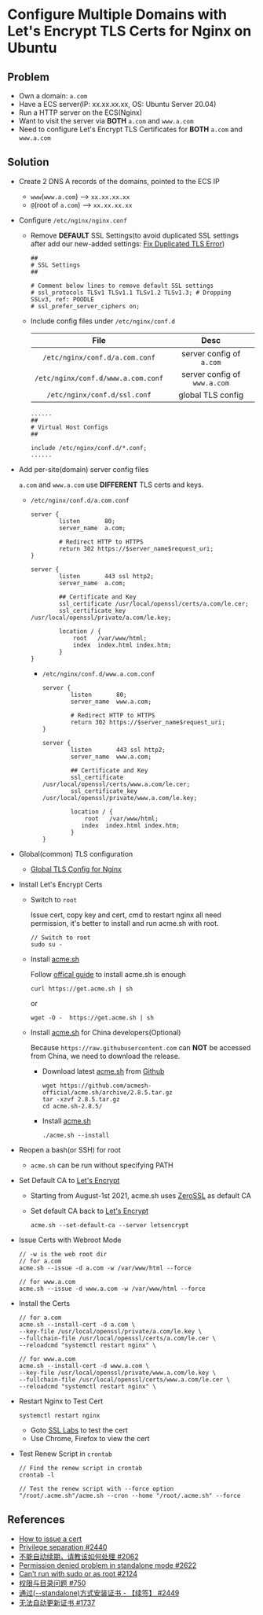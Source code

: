 # Configure Multiple Domains with Let's Encrypt TLS Certs for Nginx on Ubuntu

## Problem
* Own a domain: `a.com`
* Have a ECS server(IP: xx.xx.xx.xx, OS: Ubuntu Server 20.04)
* Run a HTTP server on the ECS(Nginx)
* Want to visit the server via **BOTH** `a.com` and `www.a.com`
* Need to configure Let's Encrypt TLS Certificates for **BOTH** `a.com` and `www.a.com`

## Solution
* Create 2 DNS A records of the domains, pointed to the ECS IP
  * `www`(`www.a.com`) --> `xx.xx.xx.xx`
  * `@`(root of `a.com`) --> `xx.xx.xx.xx`
* Configure `/etc/nginx/nginx.conf`
  * Remove **DEFAULT** SSL Settings(to avoid duplicated SSL settings after add our new-added settings: [Fix Duplicated TLS Error](https://github.com/northbright/Notes/blob/master/nginx/fix-duplicated-tls-error.md))
    ```
    ##
    # SSL Settings
    ##

    # Comment below lines to remove default SSL settings
    # ssl_protocols TLSv1 TLSv1.1 TLSv1.2 TLSv1.3; # Dropping SSLv3, ref: POODLE
    # ssl_prefer_server_ciphers on;
    ```
  * Include config files under `/etc/nginx/conf.d`
    
    | File | Desc |
    | :--: | :--: |
    | `/etc/nginx/conf.d/a.com.conf` | server config of `a.com` |
    | `/etc/nginx/conf.d/www.a.com.conf` | server config of `www.a.com` |
    | `/etc/nginx/conf.d/ssl.conf` | global TLS config | 


    ```
    ......
    ##
    # Virtual Host Configs
    ##

    include /etc/nginx/conf.d/*.conf;
    ......
    ```

* Add per-site(domain) server config files

  `a.com` and `www.a.com` use **DIFFERENT** TLS certs and keys.

  * `/etc/nginx/conf.d/a.com.conf`

    ```
    server {
            listen       80;
            server_name  a.com;

            # Redirect HTTP to HTTPS
            return 302 https://$server_name$request_uri;
    }

    server {
            listen       443 ssl http2;
            server_name  a.com;

            ## Certificate and Key
            ssl_certificate /usr/local/openssl/certs/a.com/le.cer;
            ssl_certificate_key /usr/local/openssl/private/a.com/le.key;

            location / {
                root   /var/www/html;
                index  index.html index.htm;
            }
    }
    ```

    * `/etc/nginx/conf.d/www.a.com.conf`

      ```
      server {
              listen       80;
              server_name  www.a.com;
 
              # Redirect HTTP to HTTPS
              return 302 https://$server_name$request_uri;
      }

      server {
              listen       443 ssl http2;
              server_name  www.a.com;

              ## Certificate and Key
              ssl_certificate /usr/local/openssl/certs/www.a.com/le.cer;
              ssl_certificate_key /usr/local/openssl/private/www.a.com/le.key;

              location / {
                  root   /var/www/html;
                 index  index.html index.htm;
              }
      }
      ```
    
* Global(common) TLS configuration
  * [Global TLS Config for Nginx](https://github.com/northbright/Notes/blob/master/nginx/global-tls-config-for-nginx.md)

* Install Let's Encrypt Certs
  * Switch to `root`

    Issue cert, copy key and cert, cmd to restart nginx all need permission, it's better to install and run acme.sh with root.

    ```
    // Switch to root
    sudo su -
    ```

  * Install [acme.sh](https://github.com/acmesh-official)

    Follow [offical guide](https://github.com/acmesh-official/acme.sh#1-how-to-install) to install acme.sh is enough

    ```
    curl https://get.acme.sh | sh
    ```
    or

    ```
    wget -O -  https://get.acme.sh | sh
    ```

  * Install [acme.sh](https://github.com/acmesh-official) for China developers(Optional)

    Because `https://raw.githubusercontent.com` can **NOT** be accessed from China, we need to download the release.

    * Download latest [acme.sh](https://github.com/acmesh-official) from [Github](https://github.com/acmesh-official/acme.sh/releases)


      ```
      wget https://github.com/acmesh-official/acme.sh/archive/2.8.5.tar.gz
      tar -xzvf 2.8.5.tar.gz
      cd acme.sh-2.8.5/
      ```

    * Install [acme.sh](https://github.com/acmesh-official)

      ```
      ./acme.sh --install
      ```

* Reopen a bash(or SSH) for root
  * `acme.sh` can be run without specifying PATH

* Set Default CA to [Let's Encrypt](https://letsencrypt.org/)
  * Starting from August-1st 2021, acme.sh uses [ZeroSSL](https://zerossl.com/) as default CA
  * Set default CA back to [Let's Encrypt](https://letsencrypt.org/)

    ```
    acme.sh --set-default-ca --server letsencrypt
    ```

* Issue Certs with Webroot Mode
  ```
  // -w is the web root dir
  // for a.com
  acme.sh --issue -d a.com -w /var/www/html --force

  // for www.a.com
  acme.sh --issue -d www.a.com -w /var/www/html --force
  ```

* Install the Certs
  ```
  // for a.com
  acme.sh --install-cert -d a.com \
  --key-file /usr/local/openssl/private/a.com/le.key \
  --fullchain-file /usr/local/openssl/certs/a.com/le.cer \
  --reloadcmd "systemctl restart nginx" \

  // for www.a.com
  acme.sh --install-cert -d www.a.com \
  --key-file /usr/local/openssl/private/www.a.com/le.key \
  --fullchain-file /usr/local/openssl/certs/www.a.com/le.cer \
  --reloadcmd "systemctl restart nginx" \

* Restart Nginx to Test Cert
  ```
  systemctl restart nginx
  ```

  * Goto [SSL Labs](https://www.ssllabs.com/ssltest/) to test the cert
  * Use Chrome, Firefox to view the cert

* Test Renew Script in `crontab`
  ```
  // Find the renew script in crontab
  crontab -l
  ```

  ```
  // Test the renew script with --force option
  "/root/.acme.sh"/acme.sh --cron --home "/root/.acme.sh" --force
  ```

## References
* [How to issue a cert](https://github.com/acmesh-official/acme.sh/wiki/How-to-issue-a-cert)
* [Privilege separation #2440](https://github.com/acmesh-official/acme.sh/issues/2440#issuecomment-536139894)
* [不能自动续期，请教该如何处理 #2062](https://github.com/acmesh-official/acme.sh/issues/2062#issuecomment-457890843)
* [Permission denied problem in standalone mode #2622](https://github.com/acmesh-official/acme.sh/issues/2622)
* [Can't run with sudo or as root #2124](https://github.com/acmesh-official/acme.sh/issues/2124)
* [权限与目录问题 #750](https://github.com/acmesh-official/acme.sh/issues/750)
* [通过(--standalone)方式安装证书 - 【续签】 #2449](https://github.com/acmesh-official/acme.sh/issues/2449)
* [无法自动更新证书 #1737](https://github.com/acmesh-official/acme.sh/issues/1737)
